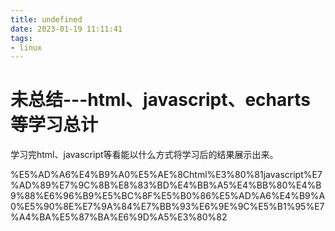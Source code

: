 ```yaml
---
title: undefined
date: 2023-01-19 11:11:41
tags:
- linux
---
```


# 未总结---html、javascript、echarts等学习总计

学习完html、javascript等看能以什么方式将学习后的结果展示出来。

%E5%AD%A6%E4%B9%A0%E5%AE%8Chtml%E3%80%81javascript%E7%AD%89%E7%9C%8B%E8%83%BD%E4%BB%A5%E4%BB%80%E4%B9%88%E6%96%B9%E5%BC%8F%E5%B0%86%E5%AD%A6%E4%B9%A0%E5%90%8E%E7%9A%84%E7%BB%93%E6%9E%9C%E5%B1%95%E7%A4%BA%E5%87%BA%E6%9D%A5%E3%80%82
